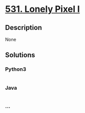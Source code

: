 # [531. Lonely Pixel I](https://leetcode.com/problems/lonely-pixel-i)

## Description
None


## Solutions


### Python3

```python

```

### Java

```java

```

### ...
```

```
